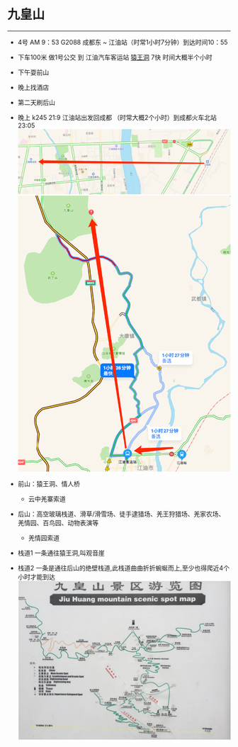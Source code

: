 # 九皇山
--------

+ 4号 AM 9：53 G2088 成都东 ~ 江油站（时常1小时7分钟）到达时间10：55
+ 下车100米 做1号公交 到 江油汽车客运站 [猿王洞](https://qiche.cncn.com/qiche_detail.php?city=%BD%AD%D3%CD&to_city=%D4%B3%CD%F5%B6%B4&Submit=%B2%E9%D1%AF) 7快 时间大概半个小时
+ 下午耍前山
+ 晚上找酒店
+ 第二天刷后山
+ 晚上 k245 21:9 江油站出发回成都 （时常大概2个小时）到成都火车北站23:05 
![pic](https://raw.githubusercontent.com/lish44/pic/main/res/202205162334194.png)
![pic](https://raw.githubusercontent.com/lish44/pic/main/res/202205162335334.png)

+ 前山：猿王洞、情人桥 
    - 云中羌寨索道
+ 后山：高空玻璃栈道、滑草/滑雪场、徒手逮猎场、羌王狩猎场、羌家农场、羌情园、百鸟园、动物表演等
    - 羌情园索道

+ 栈道1 一条通往猿王洞,叫观音崖
+ 栈道2 一条是通往后山的绝壁栈道,此栈道曲曲折折蜿蜒而上,至少也得爬近4个小时才能到达
![pic](https://raw.githubusercontent.com/lish44/pic/main/res/202205162335739.png)
